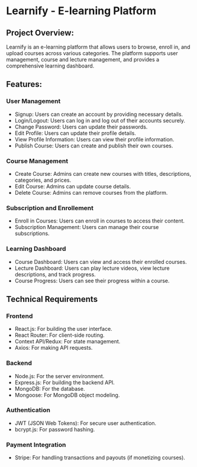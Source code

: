 # **Learnify - E-learning Platform**

## **Project Overview:**

Learnify is an e-learning platform that allows users to browse, enroll in, and upload courses across various categories. The platform supports user management, course and lecture management, and provides a comprehensive learning dashboard.

## **Features:**

### **User Management**

- Signup: Users can create an account by providing necessary details.
- Login/Logout: Users can log in and log out of their accounts securely.
- Change Password: Users can update their passwords.
- Edit Profile: Users can update their profile details.
- View Profile Information: Users can view their profile information.
- Publish Course: Users can create and publish their own courses.

### **Course Management**
- Create Course: Admins can create new courses with titles, descriptions, categories, and prices.
- Edit Course: Admins can update course details.
- Delete Course: Admins can remove courses from the platform.

### **Subscription and Enrollement**
- Enroll in Courses: Users can enroll in courses to access their content.
- Subscription Management: Users can manage their course subscriptions.

### **Learning Dashboard**
- Course Dashboard: Users can view and access their enrolled courses.
- Lecture Dashboard: Users can play lecture videos, view lecture descriptions, and track progress.
- Course Progress: Users can see their progress within a course.

## **Technical Requirements**
### **Frontend**
- React.js: For building the user interface.
- React Router: For client-side routing.
- Context API/Redux: For state management.
- Axios: For making API requests.

### **Backend**
- Node.js: For the server environment.
- Express.js: For building the backend API.
- MongoDB: For the database.
- Mongoose: For MongoDB object modeling.

### **Authentication**
- JWT (JSON Web Tokens): For secure user authentication.
- bcrypt.js: For password hashing.

### **Payment Integration**
- Stripe: For handling transactions and payouts (if monetizing courses).
